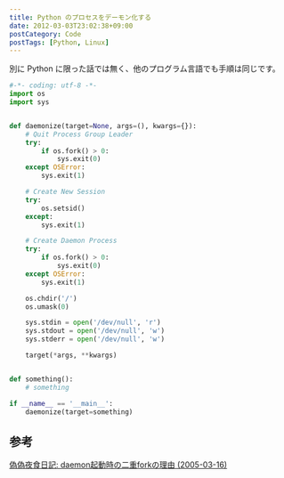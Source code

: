 ```yaml
---
title: Python のプロセスをデーモン化する
date: 2012-03-03T23:02:38+09:00
postCategory: Code
postTags: [Python, Linux]
---
```


別に Python に限った話では無く、他のプログラム言語でも手順は同じです。

```python
#-*- coding: utf-8 -*-
import os
import sys


def daemonize(target=None, args=(), kwargs={}):
    # Quit Process Group Leader
    try:
        if os.fork() > 0:
            sys.exit(0)
    except OSError:
        sys.exit(1)

    # Create New Session
    try:
        os.setsid()
    except:
        sys.exit(1)

    # Create Daemon Process
    try:
        if os.fork() > 0:
            sys.exit(0)
    except OSError:
        sys.exit(1)

    os.chdir('/')
    os.umask(0)

    sys.stdin = open('/dev/null', 'r')
    sys.stdout = open('/dev/null', 'w')
    sys.stderr = open('/dev/null', 'w')

    target(*args, **kwargs)


def something():
    # something

if __name__ == '__main__':
    daemonize(target=something)
```

## 参考

[偽偽夜食日記: daemon起動時の二重forkの理由 (2005-03-16)](http://rryu.sakura.ne.jp/nisenise-fuhito/2005/03/16/377.html)
